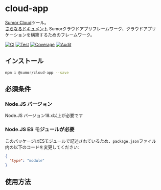 # cloud-app

[Sumor Cloud](https://sumor.cloud)ツール。  
[さらなるドキュメント](https://sumor.cloud/cloud-app)
Sumorクラウドアプリフレームワーク、クラウドアプリケーションを構築するためのフレームワーク。

[![CI](https://github.com/sumor-cloud/cloud-app/actions/workflows/ci.yml/badge.svg)](https://github.com/sumor-cloud/cloud-app/actions/workflows/ci.yml)
[![Test](https://github.com/sumor-cloud/cloud-app/actions/workflows/ut.yml/badge.svg)](https://github.com/sumor-cloud/cloud-app/actions/workflows/ut.yml)
[![Coverage](https://github.com/sumor-cloud/cloud-app/actions/workflows/coverage.yml/badge.svg)](https://github.com/sumor-cloud/cloud-app/actions/workflows/coverage.yml)
[![Audit](https://github.com/sumor-cloud/cloud-app/actions/workflows/audit.yml/badge.svg)](https://github.com/sumor-cloud/cloud-app/actions/workflows/audit.yml)

## インストール

```bash
npm i @sumor/cloud-app --save
```

## 必須条件

### Node.JS バージョン

Node.JS バージョン18.x以上が必要です

### Node.JS ES モジュールが必要

このパッケージはESモジュールで記述されているため、`package.json`ファイル内の以下のコードを変更してください:

```json
{
  "type": "module"
}
```

## 使用方法

